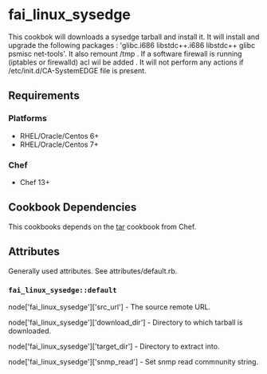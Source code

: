 # fai_linux_sysedge

This cookbok will downloads a sysedge tarball and install it. It will install and upgrade the following packages : 'glibc.i686 libstdc++.i686 libstdc++ glibc psmisc net-tools'. It also remount /tmp . If a software firewall is running (iptables or firewalld) acl wil be added . It will not perform any actions if /etc/init.d/CA-SystemEDGE file is present.


## Requirements

### Platforms
- RHEL/Oracle/Centos 6+
- RHEL/Oracle/Centos 7+


### Chef

- Chef 13+


## Cookbook Dependencies

This cookbooks depends on the [tar](https://supermarket.chef.io/cookbooks/tar) cookbook from Chef.



## Attributes

Generally used attributes. See attributes/default.rb.

###  `fai_linux_sysedge::default`


  node['fai_linux_sysedge']['src_url'] - The source remote URL.
  
  node['fai_linux_sysedge']['download_dir'] - Directory to which tarball is downloaded.
  
  node['fai_linux_sysedge']['target_dir']  - Directory to extract into.
  
  node['fai_linux_sysedge']['snmp_read']  - Set snmp read commnunity string.
